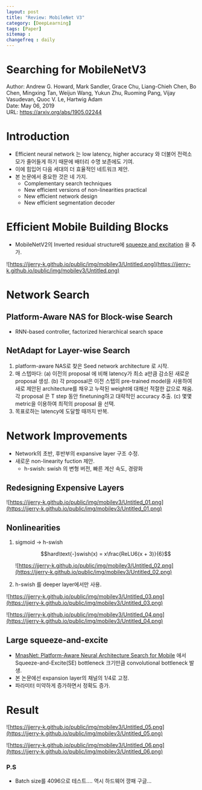 ```yaml
---
layout: post
title: "Review: MobileNet V3"
category: [DeepLearning]
tags: [Paper]
sitemap :
changefreq : daily
---
```


# Searching for MobileNetV3

Author: Andrew G. Howard, Mark Sandler, Grace Chu, Liang-Chieh Chen, Bo Chen, Mingxing Tan,
Weijun Wang, Yukun Zhu, Ruoming Pang, Vijay Vasudevan, Quoc V. Le, Hartwig Adam  
Date: May 06, 2019  
URL: https://arxiv.org/abs/1905.02244

# **Introduction**

- Efficient neural network 는 low latency, higher accuracy 와 더불어 전력소모가 줄어들게 하기 때문에 배터리 수명 보존에도 기여.
- 이에 힘입어 다음 세대의 더 효율적인 네트워크 제안.
- 본 논문에서 중요한 것은 네 가지.
    - Complementary search techniques
    - New efficient versions of non-linearities practical
    - New efficient network design
    - New efficient segmentation decoder

# **Efficient Mobile Building Blocks**

- MobileNetV2의 Inverted residual structure에 [squeeze and excitation](https://arxiv.org/abs/1709.01507) 을 추가.

![https://jjerry-k.github.io/public/img/mobilev3/Untitled.png](https://jjerry-k.github.io/public/img/mobilev3/Untitled.png)

# **Network Search**

## **Platform-Aware NAS for Block-wise Search**

- RNN-based controller, factorized hierarchical search space

## **NetAdapt for Layer-wise Search**

1. platform-aware NAS로 찾은 Seed network architecture 로 시작. 
2. 매 스텝마다:
(a) 이전의 proposal 에 비해 latency가 최소 a만큼 감소된 새로운 proposal 생성. 
(b) 각 proposal은 이전 스텝의 pre-trained model을 사용하여 새로 제안된 architecture를 채우고 누락된 weight에 대해선 적절한 값으로 채움. 각 proposal 은 T step 동안 finetuning하고 대략적인 accuracy 추출.
(c) 몇몇 metric을 이용하여 최적의 proposal 을 선택.
3. 목표로하는 latency에 도달할 때까지 반복.

# **Network Improvements**

- Network의 초반, 후반부의 expansive layer 구조 수정.
- 새로운 non-linearity fuction 제안.
    - h-swish: swish 의 변형 버전, 빠른 계산 속도, 경량화

## **Redesigning Expensive Layers**

![https://jjerry-k.github.io/public/img/mobilev3/Untitled_01.png](https://jjerry-k.github.io/public/img/mobilev3/Untitled_01.png)

## **Nonlinearities**

1. sigmoid → h-swish

    $$hard\text{-}swish(x) = x\frac{ReLU6(x + 3)}{6}$$

    ![https://jjerry-k.github.io/public/img/mobilev3/Untitled_02.png](https://jjerry-k.github.io/public/img/mobilev3/Untitled_02.png)

2. h-swish 를 deeper layer에서만 사용.

![https://jjerry-k.github.io/public/img/mobilev3/Untitled_03.png](https://jjerry-k.github.io/public/img/mobilev3/Untitled_03.png)

![https://jjerry-k.github.io/public/img/mobilev3/Untitled_04.png](https://jjerry-k.github.io/public/img/mobilev3/Untitled_04.png)

## **Large squeeze-and-excite**

- [MnasNet: Platform-Aware Neural Architecture Search for Mobile](https://arxiv.org/abs/1807.11626) 에서 Squeeze-and-Excite(SE) bottleneck 크기만큼 convolutional bottleneck 발생.
- 본 논문에선 expansion layer의 채널의 1/4로 고정.
- 파라미터 미약하게 증가하면서 정확도 증가.

# Result

![https://jjerry-k.github.io/public/img/mobilev3/Untitled_05.png](https://jjerry-k.github.io/public/img/mobilev3/Untitled_05.png)

![https://jjerry-k.github.io/public/img/mobilev3/Untitled_06.png](https://jjerry-k.github.io/public/img/mobilev3/Untitled_06.png)

### P.S

- Batch size를 4096으로 테스트.... 역시 하드웨어 깡패 구글...